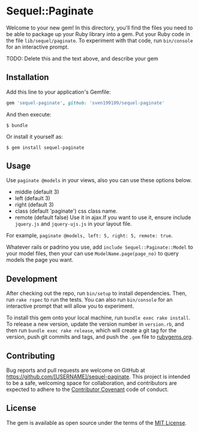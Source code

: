 # Sequel::Paginate

Welcome to your new gem! In this directory, you'll find the files you need to be able to package up your Ruby library into a gem. Put your Ruby code in the file `lib/sequel/paginate`. To experiment with that code, run `bin/console` for an interactive prompt.

TODO: Delete this and the text above, and describe your gem

## Installation

Add this line to your application's Gemfile:

```ruby
gem 'sequel-paginate', github: 'sven199109/sequel-paginate'
```

And then execute:

    $ bundle

Or install it yourself as:

    $ gem install sequel-paginate

## Usage

Use `paginate @models` in your views, also you can use these options below.

* middle (default 3) 
* left (default 3)
* right (default 3)
* class (default 'paginate') css class name.
* remote (default false) Use it in ajax.If you want to use it, ensure include `jquery.js` and `jquery-ujs.js` in your layout file.

 For example, `paginate @models, left: 5, right: 5, remote: true`.

Whatever rails or padrino you use, add `include Sequel::Paginate::Model` to your model files, then your can use `ModelName.page(page_no)` to query models the page you want.

## Development

After checking out the repo, run `bin/setup` to install dependencies. Then, run `rake rspec` to run the tests. You can also run `bin/console` for an interactive prompt that will allow you to experiment.

To install this gem onto your local machine, run `bundle exec rake install`. To release a new version, update the version number in `version.rb`, and then run `bundle exec rake release`, which will create a git tag for the version, push git commits and tags, and push the `.gem` file to [rubygems.org](https://rubygems.org).

## Contributing

Bug reports and pull requests are welcome on GitHub at https://github.com/[USERNAME]/sequel-paginate. This project is intended to be a safe, welcoming space for collaboration, and contributors are expected to adhere to the [Contributor Covenant](contributor-covenant.org) code of conduct.


## License

The gem is available as open source under the terms of the [MIT License](http://opensource.org/licenses/MIT).

